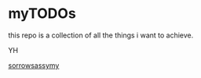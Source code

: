 # myTODOs

this repo is a collection of all the things i want to achieve.

YH

[sorrowsassymy](https://www.instagram.com/sorrowsassymy)

